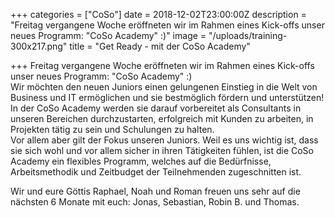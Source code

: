 +++
categories = ["CoSo"]
date = 2018-12-02T23:00:00Z
description = "Freitag vergangene Woche eröffneten wir im Rahmen eines Kick-offs unser neues Programm: \"CoSo Academy\" :)"
image = "/uploads/training-300x217.png"
title = "Get Ready - mit der CoSo Academy"

+++
Freitag vergangene Woche eröffneten wir im Rahmen eines Kick-offs unser neues Programm: "CoSo Academy" :)  
Wir möchten den neuen Juniors einen gelungenen Einstieg in die Welt von Business und IT ermöglichen und sie bestmöglich fördern und unterstützen!   
In der CoSo Academy werden sie darauf vorbereitet als Consultants in unseren Bereichen durchzustarten, erfolgreich mit Kunden zu arbeiten, in Projekten tätig zu sein und Schulungen zu halten.  
Vor allem aber gilt der Fokus unseren Juniors. Weil es uns wichtig ist, dass sie sich wohl und vor allem sicher in ihren Tätigkeiten fühlen, ist die CoSo Academy ein flexibles Programm, welches auf die Bedürfnisse, Arbeitsmethodik und Zeitbudget der Teilnehmenden zugeschnitten ist.   
  
Wir und eure Göttis Raphael, Noah und Roman freuen uns sehr auf die nächsten 6 Monate mit euch: Jonas, Sebastian, Robin B. und Thomas. 